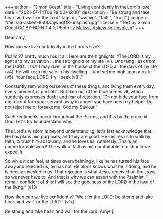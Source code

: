 +++
author = "Simon Guest"
title = "Living confidently in the Lord's love"
date = "2021-07-14T06:38:00+12:00"
description = "Be strong and take heart and wait for the Lord"
tags = [ "waiting", "faith", "trust" ]
image = "melissa-askew-8n00CqwnqO8-unsplash.jpg"
license = "Text by Simon Guest CC BY-NC-ND 4.0, Photo by [Melissa Askew on Unsplash](https://unsplash.com/photos/8n00CqwnqO8)"
+++

Dear Amy,

How can we live confidently in the Lord's love?

Psalm 27 pretty much has it all. Here are the highlights.  “The LORD is my light and my salvation ... the stronghold of my life (v1). One thing I ask from the LORD ... that I may dwell in the house of the LORD all the days of my life (v4). He will keep me safe in his dwelling ... and set me high upon a rock (v5). Your face, LORD, I will seek (v8).”

Constantly reminding ourselves of these things, and living them every day, every moment, is part of it. But then out of the blue comes v9, which suddenly expresses doubt and fear of rejection.  “Do not hide your face from me, do not turn your servant away in anger; you have been my helper. Do not reject me or forsake me, God my Saviour.”

Such sentiments occur throughout the Psalms, and this by the grace of God. Let's try to understand why.

The Lord's wisdom is beyond understanding, let's first acknowledge that. He has plans and purposes, and they are good. He desires us to walk by faith, to trust him absolutely, and he loves us, ruthlessly. That's an uncomfortable word! The walk of faith is not comfortable, nor should we expect it.

So while it can feel, at times overwhelmingly, like he has turned his face away and rejected us, he has not. He alone knows what he is doing, and he is deeply invested in us. That rejection is what Jesus received on the cross, so we never have to. And that is why we can assert with the Psalmist, “I remain confident of this: I will see the goodness of the LORD in the land of the living.” (v13)

How then can we live confidently? “Wait for the LORD; be strong and take heart and wait for the LORD.” (v14)

Be strong and take heart and wait for the Lord, Amy! 🙏
